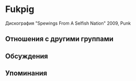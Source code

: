 # Fukpig

Дискография
"Spewings From A Selfish Nation" 2009, Punk

## Отношения с другими группами


## Обсуждения


## Упоминания

